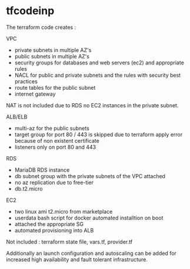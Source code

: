 # tfcodeinp

The terraform code creates :

VPC 
 - private subnets in multiple AZ's
 - public subnets in multiple AZ's
 - security groups for databases and web servers (ec2) and appropriate rules
 - NACL for public and private subnets and the rules with security best practices 
 - route tables for the public subnet
 - internet gateway
 
NAT is not included due to RDS no EC2 instances in the private subnet.

ALB/ELB
 - multi-az for the public subnets
 - target group for port 80 / 443 is skipped due to terraform apply error because of non existent certificate
 - listeners only on port 80 and 443
 
RDS
 - MariaDB RDS instance
 - db subnet group with the private subnets of the VPC attached
 - no az replication due to free-tier
 - db.t2.micro
 
EC2
 - two linux ami t2.micro from marketplace
 - userdata bash script for docker automated installtion on boot
 - attached the appropriate SG
 - automated provisioning into ALB

Not included : terraform state file, vars.tf, provider.tf

Additionally an launch configuration and autoscaling can be added for increased high availability and fault tolerant infrastructure.
